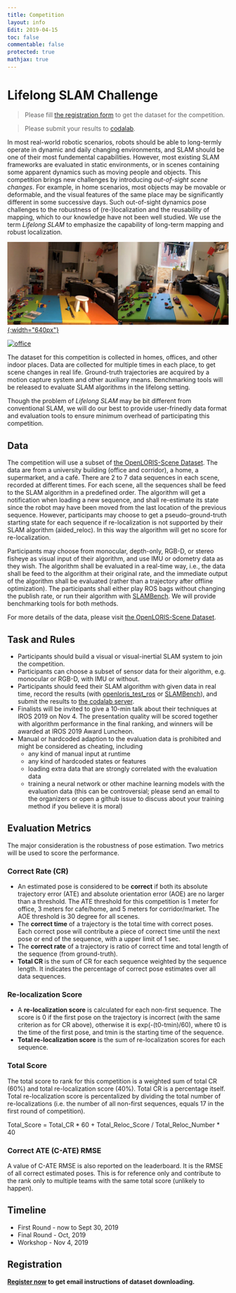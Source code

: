 ```yaml
---
title: Competition
layout: info
Edit: 2019-04-15
toc: false
commentable: false
protected: true
mathjax: true
---
```


# Lifelong SLAM Challenge

> Please fill [the registration form](http://sv.mikecrm.com/jTS0wi7) to get the dataset for the competition.

> Please submit your results to [codalab](https://competitions.codalab.org/competitions/21484).

In most real-world robotic scenarios, robots should be able to long-termly operate in dynamic and daily changing environments, and SLAM should be one of their most fundemental capabilities. However, most existing SLAM frameworks are evaluated in static environments, or in scenes containing some apparent dynamics such as moving people and objects. This competition brings new challenges by introducing *out-of-sight scene changes*. For example, in home scenarios, most objects may be movable or deformable, and the visual features of the same place may be significantly different in some successive days. Such out-of-sight dynamics pose challenges to the robustness of (re-)localization and the reusability of mapping, which to our knowledge have not been well studied. We use the term *Lifelong SLAM* to emphasize the capability of long-term mapping and robust localization.

[![home](home.png "Pictures taken in someone's home"){:width="640px"}](home.png)

[![office](office-compressed.gif "Videos taken in an office")](office.gif)

The dataset for this competition is collected in homes, offices, and other indoor places. Data are collected for multiple times in each place, to get scene changes in real life. Ground-truth trajectories are acquired by a motion capture system and other auxiliary means. Benchmarking tools will be released to evaluate SLAM algorithms in the lifelong setting.

Though the problem of *Lifelong SLAM* may be bit different from conventional SLAM, we will do our best to provide user-frinedly data format and evaluation tools to ensure minimum overhead of participating this competition.

## Data

The competition will use a subset of [the OpenLORIS-Scene Dataset](https://lifelong-robotic-vision.github.io/dataset/scene.html). The data are from a university building (office and corridor), a home, a supermarket, and a café. There are 2 to 7 data sequences in each scene, recorded at different times. For each scene, all the sequences shall be feed to the SLAM algorithm in a predefined order. The algorithm will get a notification when loading a new sequence, and shall re-estimate its state since the robot may have been moved from the last location of the previous sequence. However, participants may choose to get a pseudo-ground-truth starting state for each sequence if re-localization is not supported by their SLAM algorithm (aided_reloc). In this way the algorithm will get no score for re-localization.

Participants may choose from monocular, depth-only, RGB-D, or stereo fisheye as visual input of their algorithm, and use IMU or odometry data as they wish. The algorithm shall be evaluated in a real-time way, i.e., the data shall be feed to the algorithm at their original rate, and the immediate output of the algorithm shall be evaluated (rather than a trajectory after offline optimization). The participants shall either play ROS bags without changing the publish rate, or run their algorithm with [SLAMBench](https://github.com/lifelong-robotic-vision/slambench2). We will provide benchmarking tools for both methods.

For more details of the data, please visit [the OpenLORIS-Scene Dataset](https://lifelong-robotic-vision.github.io/dataset/scene.html).

## Task and Rules

- Participants should build a visual or visual-inertial SLAM system to join the competition.
- Participants can choose a subset of sensor data for their algorithm, e.g. monocular or RGB-D, with IMU or without.
- Participants should feed their SLAM algorithm with given data in real time, record the results (with [openloris_test_ros](https://github.com/lifelong-robotic-vision/lifelong-slam/issues/1) or [SLAMBench](https://github.com/lifelong-robotic-vision/slambench2)), and submit the results to [the codalab server](https://competitions.codalab.org/competitions/21484).
- Finalists will be invited to give a 10-min talk about their techniques at IROS 2019 on Nov 4. The presentation quality will be scored together with algorithm performance in the final ranking, and winners will be awarded at IROS 2019 Award Luncheon.
- Manual or hardcoded adaption to the evaluation data is prohibited and might be considered as cheating, including
    - any kind of manual input at runtime
    - any kind of hardcoded states or features
    - loading extra data that are strongly correlated with the evaluation data
    - training a neural network or other machine learning models with the evaluation data (this can be controversial; please send an email to the organizers or open a github issue to discuss about your training method if you believe it is moral)

## Evaluation Metrics

The major consideration is the robustness of pose estimation. Two metrics will be used to score the performance.

### Correct Rate (CR)

- An estimated pose is considered to be **correct** if both its absolute trajectory error (ATE) and absolute orientation error (AOE) are no larger than a threshold. The ATE threshold for this competition is 1 meter for office, 3 meters for cafe/home, and 5 meters for corridor/market. The AOE threshold is 30 degree for all scenes.
- The **correct time** of a trajectory is the total time with correct poses. Each correct pose will contribute a piece of correct time until the next pose or end of the sequence, with a upper limit of 1 sec.
- The **correct rate** of a trajectory is ratio of correct time and total length of the sequence (from ground-truth).
- **Total CR** is the sum of CR for each sequence weighted by the sequence length. It indicates the percentage of correct pose estimates over all data sequences.

### Re-localization Score

- A **re-localization score** is calculated for each non-first sequence. The score is 0 if the first pose on the trajectory is incorrect (with the same criterion as for CR above), otherwise it is exp(-(t0-tmin)/60), where t0 is the time of the first pose, and tmin is the starting time of the sequence.
- **Total re-localization score** is the sum of re-localization scores for each sequence.

### Total Score

The total score to rank for this competition is a weighted sum of total CR (60%) and total re-localization score (40%). Total CR is a percentage itself. Total re-localization score is percentalized by dividing the total number of re-localizations (i.e. the number of all non-first sequences, equals 17 in the first round of competition).

Total_Score = Total_CR * 60 + Total_Reloc_Score / Total_Reloc_Number * 40

### Correct ATE (C-ATE) RMSE

A value of C-ATE RMSE is also reported on the leaderboard. It is the RMSE of all correct estimated poses. This is for reference only and contribute to the rank only to multiple teams with the same total score (unlikely to happen).

## Timeline

* First Round - now to Sept 30, 2019
* Final Round - Oct, 2019
* Workshop - Nov 4, 2019

## Registration

**[Register now](http://sv.mikecrm.com/jTS0wi7) to get email instructions of dataset downloading.**
